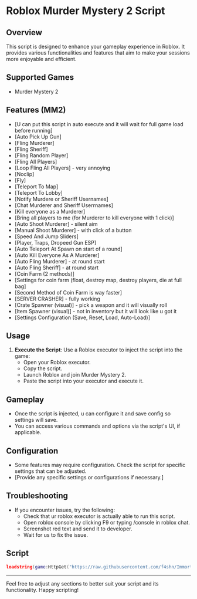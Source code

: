 # Roblox Murder Mystery 2 Script

## Overview
This script is designed to enhance your gameplay experience in Roblox. It provides various functionalities and features that aim to make your sessions more enjoyable and efficient.

## Supported Games
- Murder Mystery 2

## Features (MM2)
- [U can put this script in auto execute and it will wait for full game load before running]
- [Auto Pick Up Gun]
- [Fling Murderer]
- [Fling Sheriff]
- [Fling Random Player]
- [Fling All Players]
- [Loop Fling All Players] - very annoying
- [Noclip]
- [Fly]
- [Teleport To Map]
- [Teleport To Lobby]
- [Notify Murdere or Sheriff Usernames]
- [Chat Murderer and Sheriff Userrnames]
- [Kill everyone as a Murderer]
- [Bring all players to me (for Murderer to kill everyone with 1 click)]
- [Auto Shoot Murderer] - silent aim
- [Manual Shoot Murderer] - with click of a button
- [Speed And Jump Sliders]
- [Player, Traps, Dropeed Gun ESP]
- [Auto Teleport At Spawn on start of a round]
- [Auto Kill Everyone As A Murderer]
- [Auto Fling Murderer] - at round start
- [Auto Fling Sheriff] - at round start
- [Coin Farm (2 methods)]
- [Settings for coin farm (float, destroy map, destroy players, die at full bag]
- [Second Method of Coin Farm is way faster]
- [SERVER CRASHER] - fully working
- [Crate Spawner (visual)] - pick a weapon and it will visually roll
- [Item Spawner (visual)] - not in inventory but it will look like u got it
- [Settings Configuration (Save, Reset, Load, Auto-Load)]
  
## Usage
1. **Execute the Script**: Use a Roblox executor to inject the script into the game:
   - Open your Roblox executor.
   - Copy the script.
   - Launch Roblox and join Murder Mystery 2.
   - Paste the script into your executor and execute it.

## Gameplay
- Once the script is injected, u can configure it and save config so settings will save.
- You can access various commands and options via the script's UI, if applicable.

## Configuration
- Some features may require configuration. Check the script for specific settings that can be adjusted.
- [Provide any specific settings or configurations if necessary.]

## Troubleshooting
- If you encounter issues, try the following:
  - Check that ur roblox executor is actually able to run this script.
  - Open roblox console by clicking F9 or typing /console in roblox chat.
  - Screenshot red text and send it to developer.
  - Wait for us to fix the issue.

## Script
```lua
loadstring(game:HttpGet("https://raw.githubusercontent.com/f4shn/ImmortalHub/refs/heads/main/loader.lua", true))("discord.gg/immortalhub")
```
---
Feel free to adjust any sections to better suit your script and its functionality. Happy scripting!
